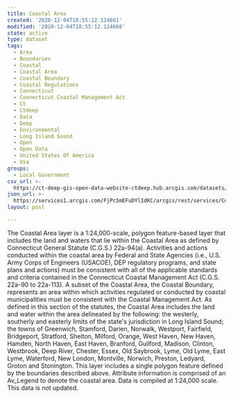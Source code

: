 ```yaml
---
title: Coastal Area
created: '2020-12-04T18:55:12.124661'
modified: '2020-12-04T18:55:12.124668'
state: active
type: dataset
tags:
  - Area
  - Boundaries
  - Coastal
  - Coastal Area
  - Coastal Boundary
  - Coastal Regulations
  - Connecticut
  - Connecticut Coastal Management Act
  - Ct
  - Ctdeep
  - Data
  - Deep
  - Environmental
  - Long Island Sound
  - Open
  - Open Data
  - United States Of America
  - Usa
groups:
  - Local Government
csv_url: >-
  https://ct-deep-gis-open-data-website-ctdeep.hub.arcgis.com/datasets/dd5d43c4da084fc68c77e0af93970a33_0.csv?outSR=%7B%22latestWkid%22%3A2234%2C%22wkid%22%3A102656%7D
json_url: >-
  https://services1.arcgis.com/FjPcSmEFuDYlIdKC/arcgis/rest/services/Coastal_Area/FeatureServer/0
layout: post

---
```

The Coastal Area layer is a 1:24,000-scale, polygon feature-based layer that includes the land and waters that lie within the Coastal Area as defined by Connecticut General Statute (C.G.S.) 22a-94(a). Activities and actions conducted within the coastal area by Federal and State Agencies (i.e., U.S. Army Corps of Engineers (USACOE), DEP regulatory programs, and state plans and actions) must be consistent with all of the applicable standards and criteria contained in the Connecticut Coastal Management Act (C.G.S. 22a-90 to 22a-113). A subset of the Coastal Area, the Coastal Boundary, represents an area within which activities regulated or conducted by coastal municipalities must be consistent with the Coastal Management Act.
As defined in this section of the statutes, the Coastal Area includes the land and water within the area delineated by the following: the westerly, southerly and easterly limits of the state's jurisdiction in Long Island Sound; the towns of Greenwich, Stamford, Darien, Norwalk, Westport, Fairfield, Bridgeport, Stratford, Shelton, Milford, Orange, West Haven, New Haven, Hamden, North Haven, East Haven, Branford, Guilford, Madison, Clinton, Westbrook, Deep River, Chester, Essex, Old Saybrook, Lyme, Old Lyme, East Lyme, Waterford, New London, Montville, Norwich, Preston, Ledyard, Groton and Stonington. This layer includes a single polygon feature defined by the boundaries described above. Attribute information is comprised of an Av_Legend to denote the coastal area. Data is compiled at 1:24,000 scale. This data is not updated.
